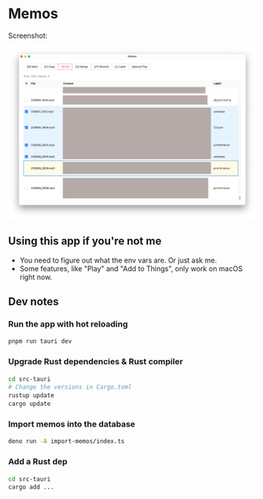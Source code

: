 # Memos

Screenshot:

![Screenshot of the app](memos-screenshot-jun12-2023.png)

## Using this app if you're not me

* You need to figure out what the env vars are. Or just ask me.
* Some features, like "Play" and "Add to Things", only work on macOS right now.

## Dev notes

### Run the app with hot reloading

```bash
pnpm run tauri dev
```

### Upgrade Rust dependencies & Rust compiler

```bash
cd src-tauri
# Change the versions in Cargo.toml
rustup update
cargo update
```

### Import memos into the database

```bash
deno run -A import-memos/index.ts
```

### Add a Rust dep

```bash
cd src-tauri
cargo add ...
```
